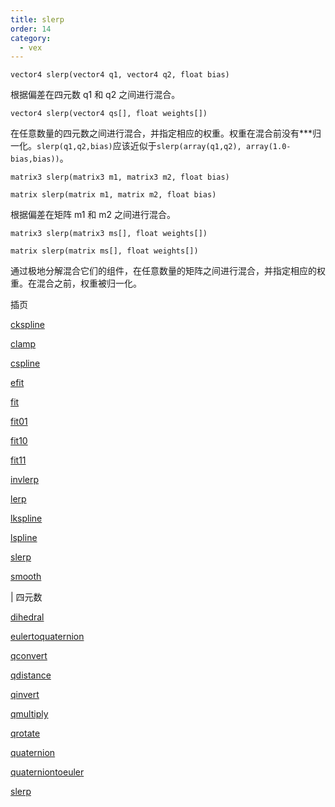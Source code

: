 ```yaml
---
title: slerp
order: 14
category:
  - vex
---
```


`vector4 slerp(vector4 q1, vector4 q2, float bias)`

根据偏差在四元数 q1 和 q2 之间进行混合。

`vector4 slerp(vector4 qs[], float weights[])`

在任意数量的四元数之间进行混合，并指定相应的权重。权重在混合前没有\*\*\*归一化。`slerp(q1,q2,bias)`应该近似于`slerp(array(q1,q2), array(1.0-bias,bias))`。

`matrix3 slerp(matrix3 m1, matrix3 m2, float bias)`

`matrix slerp(matrix m1, matrix m2, float bias)`

根据偏差在矩阵 m1 和 m2 之间进行混合。

`matrix3 slerp(matrix3 ms[], float weights[])`

`matrix slerp(matrix ms[], float weights[])`

通过极地分解混合它们的组件，在任意数量的矩阵之间进行混合，并指定相应的权重。在混合之前，权重被归一化。

插页

[ckspline](ckspline.html)

[clamp](clamp.html)

[cspline](cspline.html)

[efit](efit.html)

[fit](fit.html)

[fit01](fit01.html)

[fit10](fit10.html)

[fit11](fit11.html)

[invlerp](invlerp.html)

[lerp](lerp.html)

[lkspline](lkspline.html)

[lspline](lspline.html)

[slerp](slerp.html)

[smooth](smooth.html)

| 四元数

[dihedral](dihedral.html)

[eulertoquaternion](eulertoquaternion.html)

[qconvert](qconvert.html)

[qdistance](qdistance.html)

[qinvert](qinvert.html)

[qmultiply](qmultiply.html)

[qrotate](qrotate.html)

[quaternion](quaternion.html)

[quaterniontoeuler](quaterniontoeuler.html)

[slerp](slerp.html)

